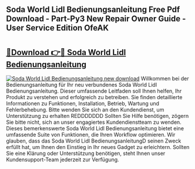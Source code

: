 ## Soda World Lidl Bedienungsanleitung Free Pdf Download - Part-Py3 New Repair Owner Guide - User Service Edition OfeAK

# <h2><a href="http://df38l0y.blite.top/?on=Soda+World+Lidl+Bedienungsanleitung">🔗Download 👉🔴 Soda World Lidl Bedienungsanleitung</a></h2>

[![Soda World Lidl Bedienungsanleitung new download](https://i.imgur.com/lujVjoI.png)](http://df38l0y.blite.top/?on=Soda+World+Lidl+Bedienungsanleitung)
Willkommen bei der Bedienungsanleitung für Ihr neu verbundenes Soda World Lidl Bedienungsanleitung. Dieser umfassende Leitfaden soll Ihnen helfen, Ihr Produkt zu verstehen und erfolgreich zu betreiben. Sie finden detaillierte Informationen zu Funktionen, Installation, Betrieb, Wartung und Fehlerbehebung. Bitte wenden Sie sich an den Kundendienst, um Unterstützung zu erhalten REDDDDDDD Sollten Sie Hilfe benötigen, zögern Sie bitte nicht, sich an unser engagiertes Kundendienstteam zu wenden. Dieses bemerkenswerte Soda World Lidl Bedienungsanleitung bietet eine umfassende Suite von Funktionen, die Ihren Workflow optimieren. Wir glauben, dass das Soda World Lidl BedienungsanleitungD seinen Zweck erfüllt hat, um Ihnen den Einstieg in Ihr neues Gadget zu erleichtern. Sollten Sie eine Klärung oder Unterstützung benötigen, steht Ihnen unser Kundensupport-Team jederzeit zur Verfügung.
